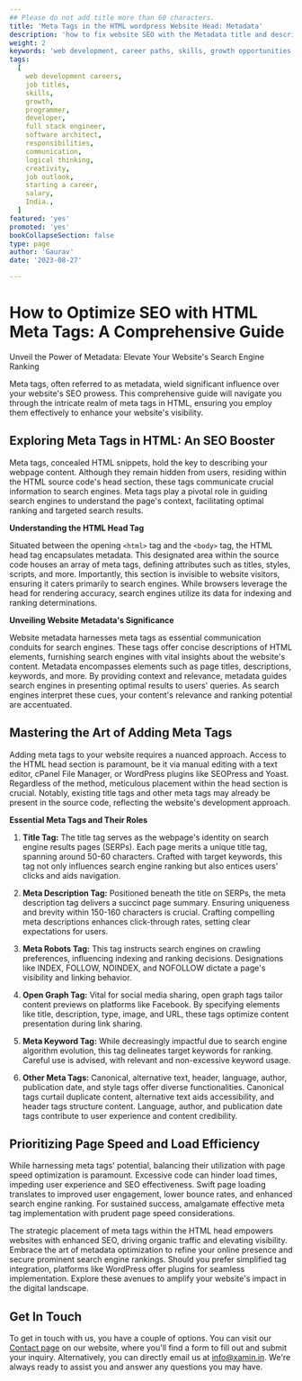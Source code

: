 ```yaml
---
## Please do not add title more than 60 characters.
title: 'Meta Tags in the HTML wordpress Website Head: Metadata'
description: 'how to fix website SEO with the Metadata title and description. Review this guide to make sure you’re adding meta tags in HTML the right way.'
weight: 2
keywords: 'web development, career paths, skills, growth opportunities, job titles, coding, programmer, developer, front end, back end, full stack, software architect, responsibilities, skills for web developers, growth in web development, job outlook, starting a career, FAQs, salary in India.'
tags:
  [
    web development careers,
    job titles,
    skills,
    growth,
    programmer,
    developer,
    full stack engineer,
    software architect,
    responsibilities,
    communication,
    logical thinking,
    creativity,
    job outlook,
    starting a career,
    salary,
    India.,
  ]
featured: 'yes'
promoted: 'yes'
bookCollapseSection: false
type: page
author: 'Gaurav'
date: '2023-08-27'

---
```



# How to Optimize SEO with HTML Meta Tags: A Comprehensive Guide

Unveil the Power of Metadata: Elevate Your Website's Search Engine Ranking

Meta tags, often referred to as metadata, wield significant influence over your website's SEO prowess. This comprehensive guide will navigate you through the intricate realm of meta tags in HTML, ensuring you employ them effectively to enhance your website's visibility.

## Exploring Meta Tags in HTML: An SEO Booster

Meta tags, concealed HTML snippets, hold the key to describing your webpage content. Although they remain hidden from users, residing within the HTML source code's head section, these tags communicate crucial information to search engines. Meta tags play a pivotal role in guiding search engines to understand the page's context, facilitating optimal ranking and targeted search results.

**Understanding the HTML Head Tag**

Situated between the opening `<html>` tag and the `<body>` tag, the HTML head tag encapsulates metadata. This designated area within the source code houses an array of meta tags, defining attributes such as titles, styles, scripts, and more. Importantly, this section is invisible to website visitors, ensuring it caters primarily to search engines. While browsers leverage the head for rendering accuracy, search engines utilize its data for indexing and ranking determinations.

**Unveiling Website Metadata's Significance**

Website metadata harnesses meta tags as essential communication conduits for search engines. These tags offer concise descriptions of HTML elements, furnishing search engines with vital insights about the website's content. Metadata encompasses elements such as page titles, descriptions, keywords, and more. By providing context and relevance, metadata guides search engines in presenting optimal results to users' queries. As search engines interpret these cues, your content's relevance and ranking potential are accentuated.

## Mastering the Art of Adding Meta Tags

Adding meta tags to your website requires a nuanced approach. Access to the HTML head section is paramount, be it via manual editing with a text editor, cPanel File Manager, or WordPress plugins like SEOPress and Yoast. Regardless of the method, meticulous placement within the head section is crucial. Notably, existing title tags and other meta tags may already be present in the source code, reflecting the website's development approach.

**Essential Meta Tags and Their Roles**

1. **Title Tag:** The title tag serves as the webpage's identity on search engine results pages (SERPs). Each page merits a unique title tag, spanning around 50-60 characters. Crafted with target keywords, this tag not only influences search engine ranking but also entices users' clicks and aids navigation.

2. **Meta Description Tag:** Positioned beneath the title on SERPs, the meta description tag delivers a succinct page summary. Ensuring uniqueness and brevity within 150-160 characters is crucial. Crafting compelling meta descriptions enhances click-through rates, setting clear expectations for users.

3. **Meta Robots Tag:** This tag instructs search engines on crawling preferences, influencing indexing and ranking decisions. Designations like INDEX, FOLLOW, NOINDEX, and NOFOLLOW dictate a page's visibility and linking behavior.

4. **Open Graph Tag:** Vital for social media sharing, open graph tags tailor content previews on platforms like Facebook. By specifying elements like title, description, type, image, and URL, these tags optimize content presentation during link sharing.

5. **Meta Keyword Tag:** While decreasingly impactful due to search engine algorithm evolution, this tag delineates target keywords for ranking. Careful use is advised, with relevant and non-excessive keyword usage.

6. **Other Meta Tags:** Canonical, alternative text, header, language, author, publication date, and style tags offer diverse functionalities. Canonical tags curtail duplicate content, alternative text aids accessibility, and header tags structure content. Language, author, and publication date tags contribute to user experience and content credibility.

## Prioritizing Page Speed and Load Efficiency

While harnessing meta tags' potential, balancing their utilization with page speed optimization is paramount. Excessive code can hinder load times, impeding user experience and SEO effectiveness. Swift page loading translates to improved user engagement, lower bounce rates, and enhanced search engine ranking. For sustained success, amalgamate effective meta tag implementation with prudent page speed considerations.

The strategic placement of meta tags within the HTML head empowers websites with enhanced SEO, driving organic traffic and elevating visibility. Embrace the art of metadata optimization to refine your online presence and secure prominent search engine rankings. Should you prefer simplified tag integration, platforms like WordPress offer plugins for seamless implementation. Explore these avenues to amplify your website's impact in the digital landscape.

## Get In Touch

To get in touch with us, you have a couple of options. You can visit our [Contact page](</contact>) on our website, where you'll find a form to fill out and submit your inquiry. Alternatively, you can directly email us at [info@xamin.in](<mailto:info@xamin.in>). We're always ready to assist you and answer any questions you may have.